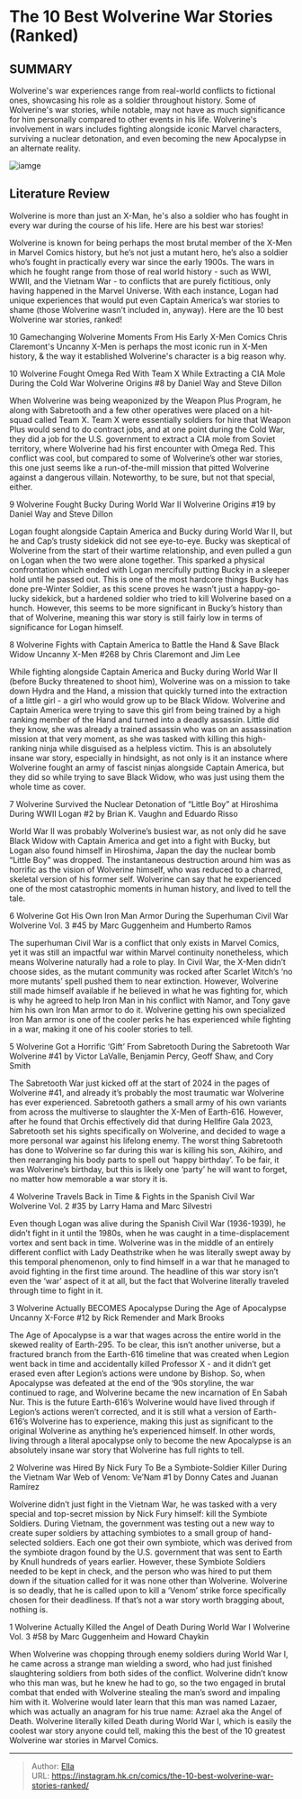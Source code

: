 # The 10 Best Wolverine War Stories (Ranked)


## SUMMARY 


 Wolverine&#39;s war experiences range from real-world conflicts to fictional ones, showcasing his role as a soldier throughout history. 
 Some of Wolverine&#39;s war stories, while notable, may not have as much significance for him personally compared to other events in his life. 
 Wolverine&#39;s involvement in wars includes fighting alongside iconic Marvel characters, surviving a nuclear detonation, and even becoming the new Apocalypse in an alternate reality. 

![iamge](https://static1.srcdn.com/wordpress/wp-content/uploads/2024/01/10-wolverine-war-stories.jpg)

## Literature Review

Wolverine is more than just an X-Man, he&#39;s also a soldier who has fought in every war during the course of his life. Here are his best war stories! 




Wolverine is known for being perhaps the most brutal member of the X-Men in Marvel Comics history, but he’s not just a mutant hero, he’s also a soldier who’s fought in practically every war since the early 1900s. The wars in which he fought range from those of real world history - such as WWI, WWII, and the Vietnam War - to conflicts that are purely fictitious, only having happened in the Marvel Universe.
With each instance, Logan had unique experiences that would put even Captain America’s war stories to shame (those Wolverine wasn’t included in, anyway). Here are the 10 best Wolverine war stories, ranked!
            
 
 10 Gamechanging Wolverine Moments From His Early X-Men Comics 
Chris Claremont&#39;s Uncanny X-Men is perhaps the most iconic run in X-Men history, &amp; the way it established Wolverine&#39;s character is a big reason why. 












 








 10  Wolverine Fought Omega Red With Team X While Extracting a CIA Mole During the Cold War 
Wolverine Origins #8 by Daniel Way and Steve Dillon


 







When Wolverine was being weaponized by the Weapon Plus Program, he along with Sabretooth and a few other operatives were placed on a hit-squad called Team X. Team X were essentially soldiers for hire that Weapon Plus would send to do contract jobs, and at one point during the Cold War, they did a job for the U.S. government to extract a CIA mole from Soviet territory, where Wolverine had his first encounter with Omega Red.
This conflict was cool, but compared to some of Wolverine’s other war stories, this one just seems like a run-of-the-mill mission that pitted Wolverine against a dangerous villain. Noteworthy, to be sure, but not that special, either.





 9  Wolverine Fought Bucky During World War II 
Wolverine Origins #19 by Daniel Way and Steve Dillon


 







Logan fought alongside Captain America and Bucky during World War II, but he and Cap’s trusty sidekick did not see eye-to-eye. Bucky was skeptical of Wolverine from the start of their wartime relationship, and even pulled a gun on Logan when the two were alone together. This sparked a physical confrontation which ended with Logan mercifully putting Bucky in a sleeper hold until he passed out.
This is one of the most hardcore things Bucky has done pre-Winter Soldier, as this scene proves he wasn’t just a happy-go-lucky sidekick, but a hardened soldier who tried to kill Wolverine based on a hunch. However, this seems to be more significant in Bucky’s history than that of Wolverine, meaning this war story is still fairly low in terms of significance for Logan himself.





 8  Wolverine Fights with Captain America to Battle the Hand &amp; Save Black Widow 
Uncanny X-Men #268 by Chris Claremont and Jim Lee


 







While fighting alongside Captain America and Bucky during World War II (before Bucky threatened to shoot him), Wolverine was on a mission to take down Hydra and the Hand, a mission that quickly turned into the extraction of a little girl - a girl who would grow up to be Black Widow. Wolverine and Captain America were trying to save this girl from being trained by a high ranking member of the Hand and turned into a deadly assassin. Little did they know, she was already a trained assassin who was on an assassination mission at that very moment, as she was tasked with killing this high-ranking ninja while disguised as a helpless victim.
This is an absolutely insane war story, especially in hindsight, as not only is it an instance where Wolverine fought an army of fascist ninjas alongside Captain America, but they did so while trying to save Black Widow, who was just using them the whole time as cover.





 7  Wolverine Survived the Nuclear Detonation of “Little Boy” at Hiroshima During WWII 
Logan #2 by Brian K. Vaughn and Eduardo Risso
        

World War II was probably Wolverine’s busiest war, as not only did he save Black Widow with Captain America and get into a fight with Bucky, but Logan also found himself in Hiroshima, Japan the day the nuclear bomb “Little Boy” was dropped. The instantaneous destruction around him was as horrific as the vision of Wolverine himself, who was reduced to a charred, skeletal version of his former self.
Wolverine can say that he experienced one of the most catastrophic moments in human history, and lived to tell the tale.





 6  Wolverine Got His Own Iron Man Armor During the Superhuman Civil War 
Wolverine Vol. 3 #45 by Marc Guggenheim and Humberto Ramos
        

The superhuman Civil War is a conflict that only exists in Marvel Comics, yet it was still an impactful war within Marvel continuity nonetheless, which means Wolverine naturally had a role to play. In Civil War, the X-Men didn’t choose sides, as the mutant community was rocked after Scarlet Witch’s ‘no more mutants’ spell pushed them to near extinction. However, Wolverine still made himself available if he believed in what he was fighting for, which is why he agreed to help Iron Man in his conflict with Namor, and Tony gave him his own Iron Man armor to do it.
Wolverine getting his own specialized Iron Man armor is one of the cooler perks he has experienced while fighting in a war, making it one of his cooler stories to tell.





 5  Wolverine Got a Horrific ‘Gift’ From Sabretooth During the Sabretooth War 
Wolverine #41 by Victor LaValle, Benjamin Percy, Geoff Shaw, and Cory Smith
        

The Sabretooth War just kicked off at the start of 2024 in the pages of Wolverine #41, and already it’s probably the most traumatic war Wolverine has ever experienced. Sabretooth gathers a small army of his own variants from across the multiverse to slaughter the X-Men of Earth-616. However, after he found that Orchis effectively did that during Hellfire Gala 2023, Sabretooth set his sights specifically on Wolverine, and decided to wage a more personal war against his lifelong enemy.
The worst thing Sabretooth has done to Wolverine so far during this war is killing his son, Akihiro, and then rearranging his body parts to spell out ‘happy birthday’. To be fair, it was Wolverine’s birthday, but this is likely one ‘party’ he will want to forget, no matter how memorable a war story it is.





 4  Wolverine Travels Back in Time &amp; Fights in the Spanish Civil War 
Wolverine Vol. 2 #35 by Larry Hama and Marc Silvestri
        

Even though Logan was alive during the Spanish Civil War (1936-1939), he didn’t fight in it until the 1980s, when he was caught in a time-displacement vortex and sent back in time. Wolverine was in the middle of an entirely different conflict with Lady Deathstrike when he was literally swept away by this temporal phenomenon, only to find himself in a war that he managed to avoid fighting in the first time around.
The headline of this war story isn’t even the ‘war’ aspect of it at all, but the fact that Wolverine literally traveled through time to fight in it.





 3  Wolverine Actually BECOMES Apocalypse During the Age of Apocalypse 
Uncanny X-Force #12 by Rick Remender and Mark Brooks
        

The Age of Apocalypse is a war that wages across the entire world in the skewed reality of Earth-295. To be clear, this isn’t another universe, but a fractured branch from the Earth-616 timeline that was created when Legion went back in time and accidentally killed Professor X - and it didn’t get erased even after Legion’s actions were undone by Bishop. So, when Apocalypse was defeated at the end of the ‘90s storyline, the war continued to rage, and Wolverine became the new incarnation of En Sabah Nur.
This is the future Earth-616’s Wolverine would have lived through if Legion’s actions weren’t corrected, and it is still what a version of Earth-616’s Wolverine has to experience, making this just as significant to the original Wolverine as anything he’s experienced himself. In other words, living through a literal apocalypse only to become the new Apocalypse is an absolutely insane war story that Wolverine has full rights to tell.





 2  Wolverine was Hired By Nick Fury To Be a Symbiote-Soldier Killer During the Vietnam War 
Web of Venom: Ve’Nam #1 by Donny Cates and Juanan Ramírez
        

Wolverine didn’t just fight in the Vietnam War, he was tasked with a very special and top-secret mission by Nick Fury himself: kill the Symbiote Soldiers. During Vietnam, the government was testing out a new way to create super soldiers by attaching symbiotes to a small group of hand-selected soldiers. Each one got their own symbiote, which was derived from the symbiote dragon found by the U.S. government that was sent to Earth by Knull hundreds of years earlier. However, these Symbiote Soldiers needed to be kept in check, and the person who was hired to put them down if the situation called for it was none other than Wolverine.
Wolverine is so deadly, that he is called upon to kill a ‘Venom’ strike force specifically chosen for their deadliness. If that’s not a war story worth bragging about, nothing is.





 1  Wolverine Actually Killed the Angel of Death During World War I 
Wolverine Vol. 3 #58 by Marc Guggenheim and Howard Chaykin
        

When Wolverine was chopping through enemy soldiers during World War I, he came across a strange man wielding a sword, who had just finished slaughtering soldiers from both sides of the conflict. Wolverine didn’t know who this man was, but he knew he had to go, so the two engaged in brutal combat that ended with Wolverine stealing the man’s sword and impaling him with it.
Wolverine would later learn that this man was named Lazaer, which was actually an anagram for his true name: Azrael aka the Angel of Death. Wolverine literally killed Death during World War I, which is easily the coolest war story anyone could tell, making this the best of the 10 greatest Wolverine war stories in Marvel Comics.

---

> Author: [Ella](https://instagram.hk.cn/)  
> URL: https://instagram.hk.cn/comics/the-10-best-wolverine-war-stories-ranked/  

